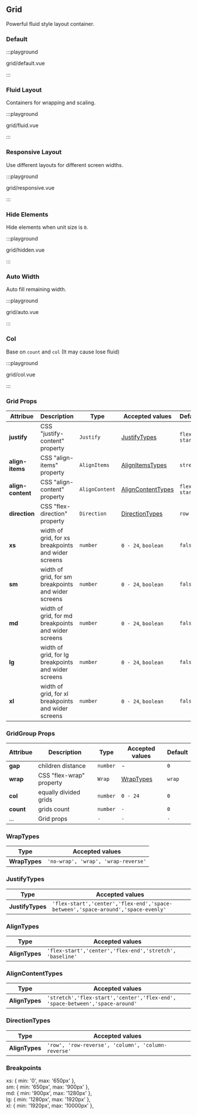## Grid

Powerful fluid style layout container.

### Default

:::playground

grid/default.vue

:::

### Fluid Layout

Containers for wrapping and scaling.

:::playground

grid/fluid.vue

:::

### Responsive Layout

Use different layouts for different screen widths.

:::playground

grid/responsive.vue

:::

### Hide Elements

Hide elements when unit size is `0`.

:::playground

grid/hidden.vue

:::

### Auto Width

Auto fill remaining width.

:::playground

grid/auto.vue

:::

### Col

Base on `count` and `col` (It may cause lose fluid)

:::playground

grid/col.vue

:::

### Grid Props

| Attribue          | Description                                         | Type           | Accepted values                         | Default      |
| ----------------- | --------------------------------------------------- | -------------- | --------------------------------------- | ------------ |
| **justify**       | CSS "justify-content" property                      | `Justify`      | [JustifyTypes](#justifytypes)           | `flex-start` |
| **align-items**   | CSS "align-items" property                          | `AlignItems`   | [AlignItemsTypes](#alignitemstypes)     | `stretch`    |
| **align-content** | CSS "align-content" property                        | `AlignContent` | [AlignContentTypes](#aligncontenttypes) | `flex-start` |
| **direction**     | CSS "flex-direction" property                       | `Direction`    | [DirectionTypes](#directiontypes)       | `row`        |
| **xs**            | width of grid, for xs breakpoints and wider screens | `number`       | `0 - 24`, `boolean`                     | `false`      |
| **sm**            | width of grid, for sm breakpoints and wider screens | `number`       | `0 - 24`, `boolean`                     | `false`      |
| **md**            | width of grid, for md breakpoints and wider screens | `number`       | `0 - 24`, `boolean`                     | `false`      |
| **lg**            | width of grid, for lg breakpoints and wider screens | `number`       | `0 - 24`, `boolean`                     | `false`      |
| **xl**            | width of grid, for xl breakpoints and wider screens | `number`       | `0 - 24`, `boolean`                     | `false`      |

### GridGroup Props

| Attribue  | Description              | Type     | Accepted values         | Default |
| --------- | ------------------------ | -------- | ----------------------- | ------- |
| **gap**   | children distance        | `number` | -                       | `0`     |
| **wrap**  | CSS "flex-wrap" property | `Wrap`   | [WrapTypes](#wraptypes) | `wrap`  |
| **col**   | equally divided grids    | `number` | `0 - 24`                | `0`     |
| **count** | grids count              | `number` | `-`                     | `0`     |
| ...       | Grid props               | `-`      | `-`                     | `-`     |

### WrapTypes

| Type          | Accepted values                    |
| ------------- | ---------------------------------- |
| **WrapTypes** | `'no-wrap', 'wrap', 'wrap-reverse'` |

### JustifyTypes

| Type             | Accepted values                                                                  |
| ---------------- | -------------------------------------------------------------------------------- |
| **JustifyTypes** | `'flex-start','center','flex-end','space-between','space-around','space-evenly'` |

### AlignTypes

| Type           | Accepted values                                          |
| -------------- | -------------------------------------------------------- |
| **AlignTypes** | `'flex-start','center','flex-end','stretch', 'baseline'` |

### AlignContentTypes

| Type           | Accepted values                                                              |
| -------------- | ---------------------------------------------------------------------------- |
| **AlignTypes** | `'stretch','flex-start','center','flex-end', 'space-between','space-around'` |

### DirectionTypes

| Type           | Accepted values                                    |
| -------------- | -------------------------------------------------- |
| **AlignTypes** | `'row', 'row-reverse', 'column', 'column-reverse'` |

### Breakpoints

<fe-code block>
xs: { min: '0', max: '650px' },
<br/>
sm: { min: '650px', max: '900px' },
<br/>
md: { min: '900px', max: '1280px' },
<br/>
lg: { min: '1280px', max: '1920px' },
<br/>
xl: { min: '1920px', max: '10000px' },

</fe-code>
